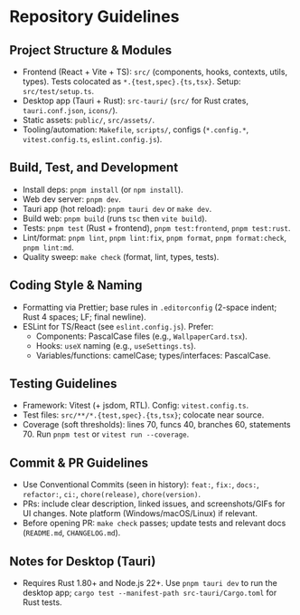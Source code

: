 # Repository Guidelines

## Project Structure & Modules

- Frontend (React + Vite + TS): `src/` (components, hooks, contexts, utils, types). Tests colocated as `*.{test,spec}.{ts,tsx}`. Setup: `src/test/setup.ts`.
- Desktop app (Tauri + Rust): `src-tauri/` (`src/` for Rust crates, `tauri.conf.json`, `icons/`).
- Static assets: `public/`, `src/assets/`.
- Tooling/automation: `Makefile`, `scripts/`, configs (`*.config.*`, `vitest.config.ts`, `eslint.config.js`).

## Build, Test, and Development

- Install deps: `pnpm install` (or `npm install`).
- Web dev server: `pnpm dev`.
- Tauri app (hot reload): `pnpm tauri dev` or `make dev`.
- Build web: `pnpm build` (runs `tsc` then `vite build`).
- Tests: `pnpm test` (Rust + frontend), `pnpm test:frontend`, `pnpm test:rust`.
- Lint/format: `pnpm lint`, `pnpm lint:fix`, `pnpm format`, `pnpm format:check`, `pnpm lint:md`.
- Quality sweep: `make check` (format, lint, types, tests).

## Coding Style & Naming

- Formatting via Prettier; base rules in `.editorconfig` (2-space indent; Rust 4 spaces; LF; final newline).
- ESLint for TS/React (see `eslint.config.js`). Prefer:
  - Components: PascalCase files (e.g., `WallpaperCard.tsx`).
  - Hooks: `useX` naming (e.g., `useSettings.ts`).
  - Variables/functions: camelCase; types/interfaces: PascalCase.

## Testing Guidelines

- Framework: Vitest (+ jsdom, RTL). Config: `vitest.config.ts`.
- Test files: `src/**/*.{test,spec}.{ts,tsx}`; colocate near source.
- Coverage (soft thresholds): lines 70, funcs 40, branches 60, statements 70. Run `pnpm test` or `vitest run --coverage`.

## Commit & PR Guidelines

- Use Conventional Commits (seen in history): `feat:`, `fix:`, `docs:`, `refactor:`, `ci:`, `chore(release)`, `chore(version)`.
- PRs: include clear description, linked issues, and screenshots/GIFs for UI changes. Note platform (Windows/macOS/Linux) if relevant.
- Before opening PR: `make check` passes; update tests and relevant docs (`README.md`, `CHANGELOG.md`).

## Notes for Desktop (Tauri)

- Requires Rust 1.80+ and Node.js 22+. Use `pnpm tauri dev` to run the desktop app; `cargo test --manifest-path src-tauri/Cargo.toml` for Rust tests.
